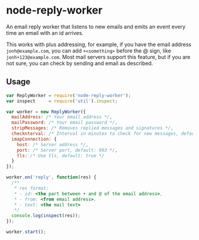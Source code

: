# node-reply-worker

An email reply worker that listens to new emails and emits an event every time an email with an id arrives.

This works with plus addressing, for example, if you have the email address `jonh@example.com`, you can add `+<something>` before the @ sign, like `jonh+123@example.com`. Most mail servers support this feature, but if you are not sure, you can check by sending and email as described.

## Usage

```javascript
var ReplyWorker = require('node-reply-worker');
var inspect     = require('util').inspect;

var worker = new ReplyWorker({
  mailAddress: /* Your email address */,
  mailPassword: /* Your email password */,
  stripMessages: /* Removes replied messages and signatures */,
  checknterval: /* Interval in minutes to check for new messages, default: 10 */,
  imapConnection: {
    host: /* Server address */,
    port: /* Server port, default: 993 */,
    tls: /* Use tls, default: true */
  }
});

worker.on('reply', function(res) {
  /**
   * res format:
   * - id: <the part between + and @ of the email address>,
   * - from: <from email address>,
   * - text: <the mail text>
   */
  console.log(inspect(res));
});

worker.start();
```

